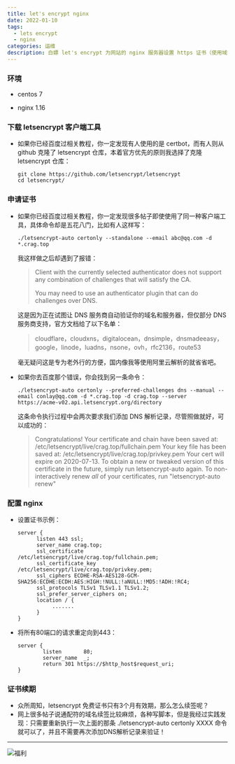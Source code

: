 ```yaml
---
title: let's encrypt nginx
date: 2022-01-10
tags:
  - lets encrypt
  - nginx
categories: 运维
description: 白嫖 let's encrypt 为网站的 nginx 服务器设置 https 证书（使用域名验证方式）
---
```


### 环境

* centos 7

* nginx 1.16

### 下载 letsencrypt 客户端工具

* 如果你已经百度过相关教程，你一定发现有人使用的是 certbot，而有人则从 github 克隆了 letsencrypt 仓库，本着官方优先的原则我选择了克隆 letsencrypt 仓库：
    ```shell
    git clone https://github.com/letsencrypt/letsencrypt
    cd letsencrypt/
    ```

### 申请证书

* 如果你已经百度过相关教程，你一定发现很多帖子即使使用了同一种客户端工具，具体命令却是五花八门，比如有人这样写：

    ```shell
    ./letsencrypt-auto certonly --standalone --email abc@qq.com -d *.crag.top
    ```
    我这样做之后却遇到了报错：
    > Client with the currently selected authenticator does not support any combination of challenges that will satisfy the CA. 
    >
    > You may need to use an authenticator plugin that can do challenges over DNS.
    
    这是因为正在试图让 DNS 服务商自动验证你的域名和服务器，但仅部分 DNS 服务商支持，官方文档给了以下名单：
    > cloudflare，cloudxns，digitalocean，dnsimple，dnsmadeeasy，google，linode，luadns，nsone，ovh，rfc2136，route53
    
    毫无疑问这是专为老外行的方便，国内像我等使用阿里云解析的就省省吧。
    
* 如果你去百度那个错误，你会找到另一条命令：
  ```shell
  ./letsencrypt-auto certonly --preferred-challenges dns --manual --email conlay@qq.com -d *.crag.top -d crag.top --server https://acme-v02.api.letsencrypt.org/directory
  ```
  这条命令执行过程中会两次要求我们添加 DNS 解析记录，尽管照做就好，可以成功的：
  >    Congratulations! Your certificate and chain have been saved at:
  >    /etc/letsencrypt/live/crag.top/fullchain.pem
  >    Your key file has been saved at:
  >    /etc/letsencrypt/live/crag.top/privkey.pem
  >    Your cert will expire on 2020-07-13. To obtain a new or tweaked
  >    version of this certificate in the future, simply run
  >    letsencrypt-auto again. To non-interactively renew *all* of your
  >    certificates, run "letsencrypt-auto renew"

### 配置 nginx

* 设置证书示例：
    ```
    server {
          listen 443 ssl;
          server_name crag.top;
          ssl_certificate     /etc/letsencrypt/live/crag.top/fullchain.pem;
          ssl_certificate_key /etc/letsencrypt/live/crag.top/privkey.pem;
          ssl_ciphers ECDHE-RSA-AES128-GCM-SHA256:ECDHE:ECDH:AES:HIGH:!NULL:!aNULL:!MD5:!ADH:!RC4;
          ssl_protocols TLSv1 TLSv1.1 TLSv1.2;
          ssl_prefer_server_ciphers on;
          location / {
               .......
          }
    }
    ```
* 将所有80端口的请求重定向到443：
    ```
    server {
            listen       80;
            server_name  _;
            return 301 https://$http_host$request_uri;
    }
    ```

### 证书续期

* 众所周知，letsencrypt 免费证书只有3个月有效期，那么怎么续签呢？
* 网上很多帖子说通配符的域名续签比较麻烦，各种写脚本，但是我经过实践发现：只需要重新执行一次上面的那条 ./letsencrypt-auto certonly XXXX 命令就可以了，并且不需要再次添加DNS解析记录来验证！

------
![福利](/images/骚图/三国杀/SP蔡文姬1.jpg)
